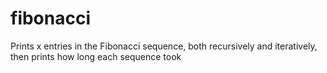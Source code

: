 # fibonacci
Prints x entries in the Fibonacci sequence, both recursively and iteratively, then prints how long each sequence took
